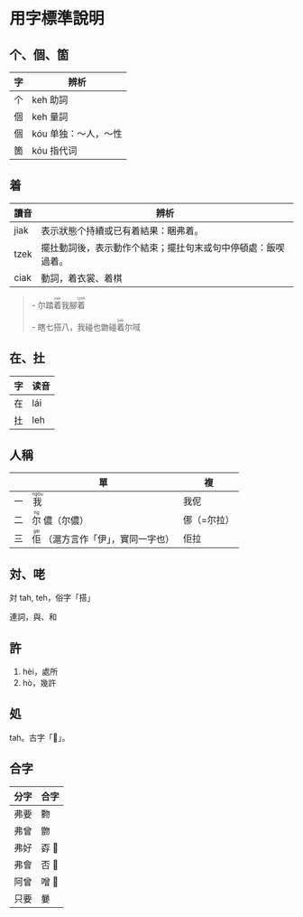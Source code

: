 # 用字標準說明

## 个、個、箇

| 字  | 辨析                 |
| --- | -------------------- |
| 个  | keh 助詞             |
| 個  | keh 量詞             |
| 個  | kóu 单独：～人，～性 |
| 箇  | kóu 指代词           |

## 着

| 讀音 | 辨析                                                         |
| ---- | ------------------------------------------------------------ |
| jiak | 表示狀態个持續或已有着結果：睏弗着。                         |
| tzek | 擺扗動詞後，表示動作个結束；擺扗句末或句中停頓處：飯喫過着。 |
| ciak | 動詞，着衣裳、着棋                                           |

> \- 尔踏<ruby><rb>着</rb><rt>jiak</rt></ruby>我腳<ruby><rb>着</rb><rt>tzek</rt></ruby>
>
> \- 瞎七搭八，我碰也朆碰<ruby><rb>着</rb><rt>jiak</rt></ruby>尔㖪

## 在、扗

| 字  | 读音 |
| --- | ---- |
| 在  | lái  |
| 扗  | leh  |

## 人稱

|     | 單                                                                  | 複          |
| --- | ------------------------------------------------------------------- | ----------- |
| 一  | <ruby><rb>我</rb><rt>ngòu</rt></ruby>                               | 我伲        |
| 二  | <ruby><rb>尔</rb><rt>ǹg</rt></ruby> 儂（尔儂）                      | 㑚（=尔拉） |
| 三  | <ruby><rb>佢</rb><rt>gēi</rt></ruby> （滬方言作「伊」，實同一字也） | 佢拉        |

## 対、咾

対 tah, teh，俗字「搭」

連詞，與、和

## 許

1. hèi，處所
1. hò，幾許

## 処

tah。古字「𡍲」。

## 合字

| 分字 | 合字  |
| ---- | ----- |
| 弗要 | 覅    |
| 弗曾 | 朆    |
| 弗好 | 孬 𪥸 |
| 弗會 | 否 𣍐 |
| 阿曾 | 噌 𬁭 |
| 只要 | 嘦    |
